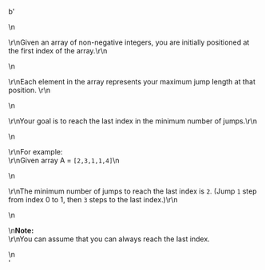 b'<div class="question-description">\n<p><p>\r\nGiven an array of non-negative integers, you are initially positioned at the first index of the array.\r\n</p>\n<p>\r\nEach element in the array represents your maximum jump length at that position. \r\n</p>\n<p>\r\nYour goal is to reach the last index in the minimum number of jumps.\r\n</p>\n<p>\r\nFor example:<br/>\r\nGiven array A = <code>[2,3,1,1,4]</code>\n</p>\n<p>\r\nThe minimum number of jumps to reach the last index is <code>2</code>. (Jump <code>1</code> step from index 0 to 1, then <code>3</code> steps to the last index.)\r\n</p>\n<p>\n<b>Note:</b><br/>\r\nYou can assume that you can always reach the last index.</p></p>\n</div>'